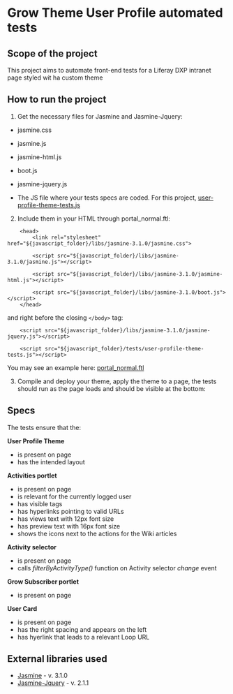 # Grow Theme User Profile automated tests

## Scope of the project
This project aims to automate front-end tests for a Liferay DXP intranet page styled wit ha custom theme

## How to run the project
1) Get the necessary files for Jasmine and Jasmine-Jquery:

- jasmine.css
- jasmine.js
- jasmine-html.js
- boot.js

- jasmine-jquery.js
- The JS file where your tests specs are coded. For this project, [user-profile-theme-tests.js](https://github.com/alffox/grow-theme-user-profile-theme-automated-tests/blob/master/js/tests/user-profile-theme-tests.js)

2) Include them in your HTML through portal_normal.ftl:
```
    <head>
        <link rel="stylesheet" href="${javascript_folder}/libs/jasmine-3.1.0/jasmine.css">

        <script src="${javascript_folder}/libs/jasmine-3.1.0/jasmine.js"></script>

        <script src="${javascript_folder}/libs/jasmine-3.1.0/jasmine-html.js"></script>

        <script src="${javascript_folder}/libs/jasmine-3.1.0/boot.js"></script>
    </head>
```
and right before the closing `</body>` tag:
```
    <script src="${javascript_folder}/libs/jasmine-3.1.0/jasmine-jquery.js"></script>

    <script src="${javascript_folder}/tests/user-profile-theme-tests.js"></script>
```
You may see an example here: [portal_normal.ftl](https://github.com/alffox/grow-theme-user-profile-theme-automated-tests/blob/master/templates/portal_normal.ftl)

3) Compile and deploy your theme, apply the theme to a page, the tests should run as the page loads and should be visible at the bottom:

[](https://github.com/alffox/grow-theme-user-profile-theme-automated-tests/blob/master/images/preview.png)


## Specs

The tests ensure that the:

**User Profile Theme**
- is present on page
- has the intended layout

**Activities portlet**
- is present on page
- is relevant for the currently logged user
- has visible tags
- has hyperlinks pointing to valid URLs
- has views text with 12px font size
- has preview text with 16px font size
- shows the icons next to the actions for the Wiki articles

**Activity selector**
- is present on page
- calls *filterByActivityType()* function on Activity selector *change* event

**Grow Subscriber portlet**
- is present on page

**User Card**
- is present on page
- has the right spacing and appears on the left
- has hyerlink that leads to a relevant Loop URL

## External libraries used

- [Jasmine](https://jasmine.github.io/) - v. 3.1.0
- [Jasmine-Jquery](https://github.com/velesin/jasmine-jquery) - v. 2.1.1